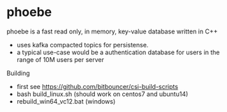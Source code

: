 # phoebe 
phoebe is a fast read only, in memory, key-value database written in C++

- uses kafka compacted topics for persistense.
- a typical use-case would be a authentication database for users in the range of 10M users per server

Building 
- first see https://github.com/bitbouncer/csi-build-scripts
- bash build_linux.sh (should work on centos7 and ubuntu14)
- rebuild_win64_vc12.bat (windows)

